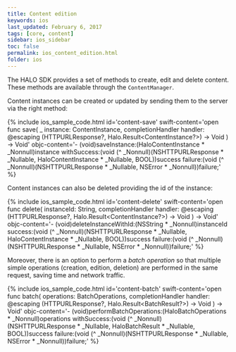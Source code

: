 ```yaml
---
title: Content edition
keywords: ios
last_updated: February 6, 2017
tags: [core, content]
sidebar: ios_sidebar
toc: false
permalink: ios_content_edition.html
folder: ios
---
```


The HALO SDK provides a set of methods to create, edit and delete content. These methods are available through the `ContentManager`.

Content instances can be created or updated by sending them to the server via the right method:

{% include ios_sample_code.html id='content-save'
swift-content='open func save(
  _ instance: ContentInstance, 
  completionHandler handler: @escaping (HTTPURLResponse?, Halo.Result<ContentInstance?>) -> Void
) -> Void'
objc-content='- (void)saveInstance:(HaloContentInstance * _Nonnull)instance 
  withSuccess:(void (^ _Nonnull)(NSHTTPURLResponse * _Nullable, HaloContentInstance * _Nullable, BOOL))success 
  failure:(void (^ _Nonnull)(NSHTTPURLResponse * _Nullable, NSError * _Nonnull))failure;'
%}

Content instances can also be deleted providing the id of the instance:

{% include ios_sample_code.html id='content-delete'
swift-content='open func delete(
  instanceId: String, 
  completionHandler handler: @escaping (HTTPURLResponse?, Halo.Result<ContentInstance?>) -> Void
) -> Void'
objc-content='- (void)deleteInstanceWithId:(NSString * _Nonnull)instanceId 
  success:(void (^ _Nonnull)(NSHTTPURLResponse * _Nullable, HaloContentInstance * _Nullable, BOOL))success 
  failure:(void (^ _Nonnull)(NSHTTPURLResponse * _Nullable, NSError * _Nonnull))failure;'
%}

Moreover, there is an option to perform a *batch operation* so that multiple simple operations (creation, edition, deletion) are performed in the same request, saving time and network traffic.

{% include ios_sample_code.html id='content-batch'
swift-content='open func batch(
  operations: BatchOperations, 
  completionHandler handler: @escaping (HTTPURLResponse?, Halo.Result<BatchResult?>) -> Void
) -> Void'
objc-content='- (void)performBatchOperations:(HaloBatchOperations * _Nonnull)operations 
  withSuccess:(void (^ _Nonnull)(NSHTTPURLResponse * _Nullable, HaloBatchResult * _Nullable, BOOL))success 
  failure:(void (^ _Nonnull)(NSHTTPURLResponse * _Nullable, NSError * _Nonnull))failure;'
%}